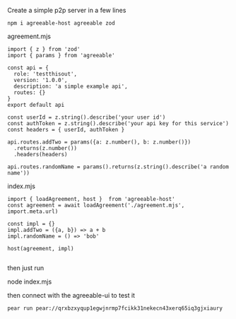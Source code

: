 Create a simple p2p server in a few lines

```npm i agreeable-host agreeable zod```

agreement.mjs
```
import { z } from 'zod'
import { params } from 'agreeable'

const api = { 
  role: 'testthisout', 
  version: '1.0.0',
  description: 'a simple example api',
  routes: {}
}
export default api 

const userId = z.string().describe('your user id')
const authToken = z.string().describe('your api key for this service')
const headers = { userId, authToken }

api.routes.addTwo = params({a: z.number(), b: z.number()})
  .returns(z.number())
  .headers(headers)

api.routes.randomName = params().returns(z.string().describe('a random name'))

```

index.mjs

```
import { loadAgreement, host }  from 'agreeable-host'
const agreement = await loadAgreement('./agreement.mjs', import.meta.url)

const impl = {}
impl.addTwo = ({a, b}) => a + b
impl.randomName = () => 'bob'

host(agreement, impl)


```

then just run 

node index.mjs


then connect with the agreeable-ui to test it

```
pear run pear://qrxbzxyqup1egwjnrmp7fcikk31nekecn43xerq65iq3gjxiaury
```


